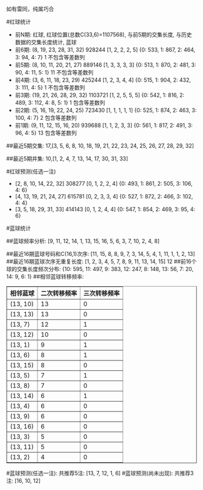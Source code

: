 <!-- 
.. title: 双色球2016073期(2016-06-26)数据分析报告
.. slug: slott-2016073-2016-06-26-report
.. date: 2016-06-27 08:00:00 UTC+08:00
.. tags: Lottery
.. link: 
.. description: 
.. type: text
-->

如有雷同，纯属巧合

<!-- TEASER_END-->

#红球统计

- 前N期: 红球, 红球位置(总数C(33,6)=1107568), 与前5期的交集长度, 与历史数据的交集长度统计, 蓝球
- 前6期: (8, 19, 23, 28, 31, 32) 928244 [1, 2, 2, 2, 5] {0: 533, 1: 867, 2: 464, 3: 94, 4: 7} 1 不包含等差数列
- 前5期: (8, 10, 11, 20, 21, 27) 889146 [1, 3, 3, 3, 3] {0: 513, 1: 870, 2: 481, 3: 90, 4: 11, 5: 1} 11 不包含等差数列
- 前4期: (3, 6, 11, 18, 23, 29) 425244 [1, 2, 3, 4, 4] {0: 515, 1: 904, 2: 432, 3: 111, 4: 5} 1 不包含等差数列
- 前3期: (19, 21, 26, 28, 29, 32) 1103721 [1, 2, 5, 5, 5] {0: 542, 1: 816, 2: 489, 3: 112, 4: 8, 5: 1} 1 包含等差数列
- 前2期: (5, 16, 19, 22, 24, 25) 723430 [1, 1, 1, 1, 1] {0: 525, 1: 874, 2: 463, 3: 100, 4: 7} 2 包含等差数列
- 前1期: (9, 11, 12, 15, 16, 20) 939688 [1, 1, 2, 3, 3] {0: 561, 1: 817, 2: 491, 3: 96, 4: 5} 13 包含等差数列

##最近5期交集:
17,[3, 5, 6, 8, 10, 18, 19, 21, 22, 23, 24, 25, 26, 27, 28, 29, 32]

##最近5期并集:
10,[1, 2, 4, 7, 13, 14, 17, 30, 31, 33]

#红球预测(任选一注)

- [2, 8, 10, 14, 22, 32] 308277 [0, 1, 2, 2, 4] {0: 493, 1: 861, 2: 505, 3: 106, 4: 6}
- [4, 13, 19, 21, 24, 27] 615781 [0, 2, 3, 3, 4] {0: 527, 1: 872, 2: 466, 3: 102, 4: 4}
- [3, 5, 18, 29, 31, 33] 414143 [0, 1, 2, 4, 4] {0: 547, 1: 854, 2: 469, 3: 95, 4: 6}

#蓝球统计

##蓝球频率分析:
[9, 11, 12, 14, 1, 13, 15, 16, 5, 6, 3, 7, 10, 2, 4, 8]

##最近16期蓝球号码和C(16,1)次序:
 [11, 15, 8, 8, 9, 7, 3, 14, 5, 4, 1, 11, 1, 1, 2, 13]
##最近16期蓝球次序无重复长度:
 [1, 2, 3, 4, 5, 7, 8, 9, 11, 13, 14, 15] 12
##前16个球的交集长度频次分布:
{10: 595, 11: 497, 9: 383, 12: 247, 8: 148, 13: 56, 7: 20, 14: 9, 6: 1}
##相邻蓝球转移频率:
 <table border="1" class="table table-striped dataframe">
  <thead>
    <tr style="text-align: right;">
      <th>相邻蓝球</th>
      <th>二次转移频率</th>
      <th>三次转移频率</th>
    </tr>
  </thead>
  <tbody>
    <tr>
      <td>(13, 10)</td>
      <td>13</td>
      <td>0</td>
    </tr>
    <tr>
      <td>(13, 13)</td>
      <td>13</td>
      <td>0</td>
    </tr>
    <tr>
      <td>(13, 7)</td>
      <td>12</td>
      <td>1</td>
    </tr>
    <tr>
      <td>(13, 12)</td>
      <td>10</td>
      <td>0</td>
    </tr>
    <tr>
      <td>(13, 1)</td>
      <td>9</td>
      <td>1</td>
    </tr>
    <tr>
      <td>(13, 6)</td>
      <td>8</td>
      <td>1</td>
    </tr>
    <tr>
      <td>(13, 15)</td>
      <td>8</td>
      <td>0</td>
    </tr>
    <tr>
      <td>(13, 5)</td>
      <td>7</td>
      <td>1</td>
    </tr>
    <tr>
      <td>(13, 8)</td>
      <td>7</td>
      <td>0</td>
    </tr>
    <tr>
      <td>(13, 14)</td>
      <td>6</td>
      <td>1</td>
    </tr>
    <tr>
      <td>(13, 4)</td>
      <td>6</td>
      <td>0</td>
    </tr>
    <tr>
      <td>(13, 9)</td>
      <td>6</td>
      <td>0</td>
    </tr>
    <tr>
      <td>(13, 16)</td>
      <td>6</td>
      <td>0</td>
    </tr>
    <tr>
      <td>(13, 3)</td>
      <td>5</td>
      <td>0</td>
    </tr>
    <tr>
      <td>(13, 11)</td>
      <td>5</td>
      <td>0</td>
    </tr>
    <tr>
      <td>(13, 2)</td>
      <td>4</td>
      <td>0</td>
    </tr>
  </tbody>
</table>
#蓝球预测(任选一注):
共推荐5注: [13, 7, 12, 1, 6]
#蓝球预测(尚未出现):
共推荐3注: [16, 10, 12]

